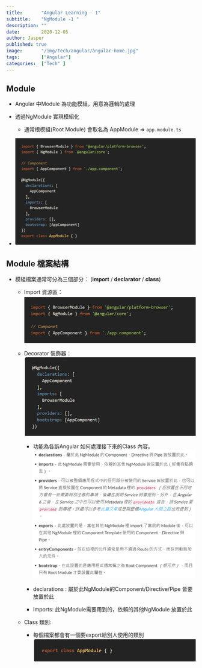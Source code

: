 ```yaml
---
title:       "Angular Learning - 1"
subtitle:    "NgModule -1 "
description: ""
date:        2020-12-05
author: Jasper
published: true
image:       "/img/Tech/angular/angular-home.jpg"
tags:        ["Angular"]
categories:  ["Tech" ]
---
```



## Module

- Angular 中Module 為功能模組，用意為邏輯的處理
- 透過NgModule  實現模組化 
    - 通常根模組(Root Module) 會取名為 AppModule  => ```app.module.ts```

- ![](/img/Tech/angular/ngmodule-1.jpg) 

##  Module 檔案結構

- 模組檔案通常可分為三個部分： (**import** / **declarator** / **class**) 
    - Import 資源區：
    ![](/img/Tech/angular/ngmodule-2-import.png) 

    - Decorator 裝飾器： 
    ![](/img/Tech/angular/ngmodule-3-decorator.png.png)

        - 功能為各訴Angular 如何處理接下來的Class 內容。 
        ![](/img/Tech/angular/ngmodule-4-dec-2.png)

        - declarations : 屬於此NgModule的Component/Directive/Pipe 皆要放置於此 
        - Imports: 此NgModule需要用到的，依賴的其他NgModule 放置於此 
    - Class 類別:   
        - 每個檔案都會有一個要export給別人使用的類別 
![](/img/Tech/angular/ngmodule-5-class.png)

    


